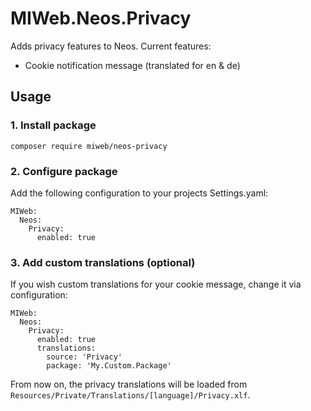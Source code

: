 # MIWeb.Neos.Privacy
Adds privacy features to Neos.
Current features:
* Cookie notification message (translated for en & de)
## Usage
### 1. Install package
```
composer require miweb/neos-privacy
```
### 2. Configure package
Add the following configuration to your projects Settings.yaml:
```
MIWeb:
  Neos:
    Privacy:
      enabled: true
```
### 3. Add custom translations (optional)
If you wish custom translations for your cookie message, change it via configuration:
```
MIWeb:
  Neos:
    Privacy:
      enabled: true
      translations:
        source: 'Privacy' 
        package: 'My.Custom.Package'
```
From now on, the privacy translations will be loaded from `Resources/Private/Translations/[language]/Privacy.xlf`.
